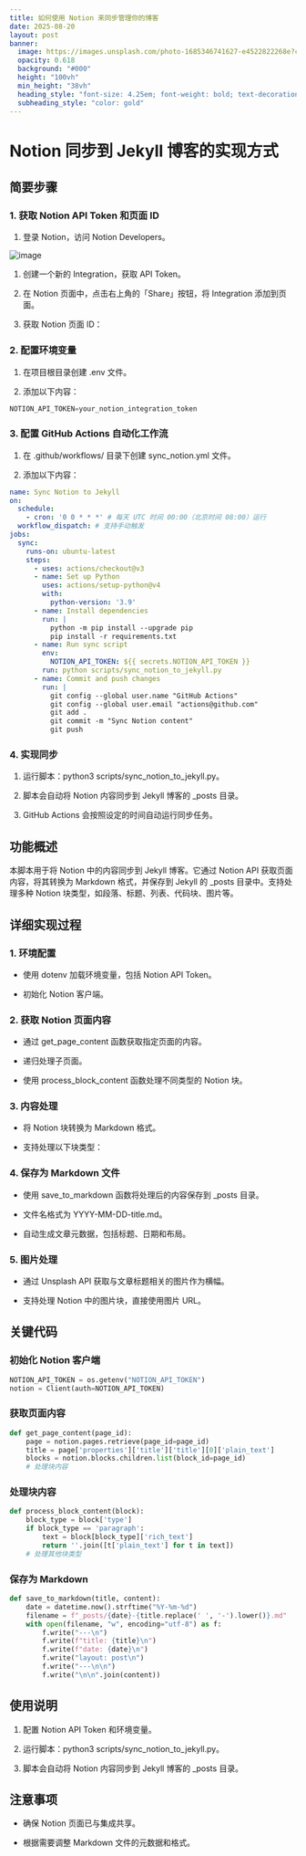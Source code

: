 ```yaml
---
title: 如何使用 Notion 来同步管理你的博客
date: 2025-08-20
layout: post
banner:
  image: https://images.unsplash.com/photo-1685346741627-e4522822268e?crop=entropy&cs=tinysrgb&fit=max&fm=jpg&ixid=M3w2OTIwMzJ8MHwxfHJhbmRvbXx8fHx8fHx8fDE3NTU2OTM4NzR8&ixlib=rb-4.1.0&q=80&w=1080
  opacity: 0.618
  background: "#000"
  height: "100vh"
  min_height: "38vh"
  heading_style: "font-size: 4.25em; font-weight: bold; text-decoration: underline"
  subheading_style: "color: gold"
---
```


# Notion 同步到 Jekyll 博客的实现方式

## 简要步骤

### 1. 获取 Notion API Token 和页面 ID

1. 登录 Notion，访问 Notion Developers。

![image](https://prod-files-secure.s3.us-west-2.amazonaws.com/a7a0cc5a-89b9-4cda-8686-1fba0ca52f40/d19c1afe-dea5-4312-9333-786b0ba83054/image.png?X-Amz-Algorithm=AWS4-HMAC-SHA256&X-Amz-Content-Sha256=UNSIGNED-PAYLOAD&X-Amz-Credential=ASIAZI2LB466VW6JGQZI%2F20250820%2Fus-west-2%2Fs3%2Faws4_request&X-Amz-Date=20250820T124434Z&X-Amz-Expires=3600&X-Amz-Security-Token=IQoJb3JpZ2luX2VjEIz%2F%2F%2F%2F%2F%2F%2F%2F%2F%2FwEaCXVzLXdlc3QtMiJHMEUCIQDfMmvwNTw3U4fn66kGTzgfud%2FIhaMyXGcvfEaj0aWA%2FAIgeY4tC%2FcDYsYUuiImJBpPoRAFBYxAtPWKdgrvmA%2FuzQIqiAQI1f%2F%2F%2F%2F%2F%2F%2F%2F%2F%2FARAAGgw2Mzc0MjMxODM4MDUiDMh0savxdGyugfzEoyrcA2ASHwkDFUVFjJPiPL5GPUzLXYxAG8f8M5b54iKfunje%2FDscjjyD2lHFX9pP7sWvXzE2gvc695mor%2FZPYLws8fJGLkfKvlKUnEicRw446JeNqUPxWUsgvL16wep8u8N1bk06T3t9grFOljZwmhN5KOXPS9kGx0yKxPQB77Hc2cpS8IA2GRR%2BzZMj7JwqPeD3%2BcDiPNrog2U%2FMXsMBlT5d62oJnl2Eq7Z8n5QRnm2tvfjlZBLu8WXveIxrMgi3zTLBSkK7XhUJGvzsTd5DDO%2BU3mhdYefDcZY20uI4HsTgETpTHVvpdjN%2BtMpInxWH4KjM3RQJxiHVTAHrne5NTkS6QY5rCNPRgK34dWGVRe9Lz7njenXkWB4M7tXXMekSfj9KDvdEB10o4uwQGWT7%2BgYJLKhQTmxPUbGdxOfZr5DX97pnkudRrGA9UEVxEtfkLJ9P%2B5B9VZYvBtdxFX%2Fng%2F8Y2z1%2Bvpl1l2yryK9BS1RZgXOQ7OTY%2BZDH7IlhQU4oEEwbCI1wk7e0ltgAP%2FCIr%2FTaoDrWUrE%2Fu9Bvq%2F2X5w4IOP3nPMBwY6o007FQCWE7sSgmhGJV91U7SJ3%2FTvEtsmXK5SS2ZpDRYma4Hkn0W5bCSUPbaJWN7sF4CNCXK7XMPLylsUGOqUBhPfyoC2P%2FKoDGOL0KseGI2MTxIkYLZ%2B6hswZQuL2Pxwuuf0Da6v5bf5Qod86T5OF%2FYhVE%2Fq8k%2BkDd0KG1qA9IbuSxaopC747s3gzH8jylfaPr4lZEoWK956Oisnf%2BAyw76DlN2I4gCUND24OMs4RniBunn8BErUV72WagPZcFw%2FUzs0XmR5cC7w11eM0qd3uFh79OFISaVrIXcYjorn6WvdgX%2FlB&X-Amz-Signature=b72ede0d8b260bdad83911ee60c051da317208978e47f09617a6aaebc7d00995&X-Amz-SignedHeaders=host&x-amz-checksum-mode=ENABLED&x-id=GetObject)

1. 创建一个新的 Integration，获取 API Token。

1. 在 Notion 页面中，点击右上角的「Share」按钮，将 Integration 添加到页面。

1. 获取 Notion 页面 ID：


### 2. 配置环境变量

1. 在项目根目录创建 .env 文件。

1. 添加以下内容：

```javascript
NOTION_API_TOKEN=your_notion_integration_token
```

### 3. 配置 GitHub Actions 自动化工作流

1. 在 .github/workflows/ 目录下创建 sync_notion.yml 文件。

1. 添加以下内容：

```yaml
name: Sync Notion to Jekyll
on:
  schedule:
    - cron: '0 0 * * *' # 每天 UTC 时间 00:00（北京时间 08:00）运行
  workflow_dispatch: # 支持手动触发
jobs:
  sync:
    runs-on: ubuntu-latest
    steps:
      - uses: actions/checkout@v3
      - name: Set up Python
        uses: actions/setup-python@v4
        with:
          python-version: '3.9'
      - name: Install dependencies
        run: |
          python -m pip install --upgrade pip
          pip install -r requirements.txt
      - name: Run sync script
        env:
          NOTION_API_TOKEN: ${{ secrets.NOTION_API_TOKEN }}
        run: python scripts/sync_notion_to_jekyll.py
      - name: Commit and push changes
        run: |
          git config --global user.name "GitHub Actions"
          git config --global user.email "actions@github.com"
          git add .
          git commit -m "Sync Notion content"
          git push
```

### 4. 实现同步

1. 运行脚本：python3 scripts/sync_notion_to_jekyll.py。

1. 脚本会自动将 Notion 内容同步到 Jekyll 博客的 _posts 目录。

1. GitHub Actions 会按照设定的时间自动运行同步任务。

## 功能概述

本脚本用于将 Notion 中的内容同步到 Jekyll 博客。它通过 Notion API 获取页面内容，将其转换为 Markdown 格式，并保存到 Jekyll 的 _posts 目录中。支持处理多种 Notion 块类型，如段落、标题、列表、代码块、图片等。

## 详细实现过程

### 1. 环境配置

- 使用 dotenv 加载环境变量，包括 Notion API Token。

- 初始化 Notion 客户端。

### 2. 获取 Notion 页面内容

- 通过 get_page_content 函数获取指定页面的内容。

- 递归处理子页面。

- 使用 process_block_content 函数处理不同类型的 Notion 块。

### 3. 内容处理

- 将 Notion 块转换为 Markdown 格式。

- 支持处理以下块类型：


### 4. 保存为 Markdown 文件

- 使用 save_to_markdown 函数将处理后的内容保存到 _posts 目录。

- 文件名格式为 YYYY-MM-DD-title.md。

- 自动生成文章元数据，包括标题、日期和布局。

### 5. 图片处理

- 通过 Unsplash API 获取与文章标题相关的图片作为横幅。

- 支持处理 Notion 中的图片块，直接使用图片 URL。

## 关键代码

### 初始化 Notion 客户端

```python
NOTION_API_TOKEN = os.getenv("NOTION_API_TOKEN")
notion = Client(auth=NOTION_API_TOKEN)
```

### 获取页面内容

```python
def get_page_content(page_id):
    page = notion.pages.retrieve(page_id=page_id)
    title = page['properties']['title']['title'][0]['plain_text']
    blocks = notion.blocks.children.list(block_id=page_id)
    # 处理块内容
```

### 处理块内容

```python
def process_block_content(block):
    block_type = block['type']
    if block_type == 'paragraph':
        text = block[block_type]['rich_text']
        return ''.join([t['plain_text'] for t in text])
    # 处理其他块类型
```

### 保存为 Markdown

```python
def save_to_markdown(title, content):
    date = datetime.now().strftime("%Y-%m-%d")
    filename = f"_posts/{date}-{title.replace(' ', '-').lower()}.md"
    with open(filename, "w", encoding="utf-8") as f:
        f.write("---\n")
        f.write(f"title: {title}\n")
        f.write(f"date: {date}\n")
        f.write("layout: post\n")
        f.write("---\n\n")
        f.write("\n\n".join(content))
```

## 使用说明

1. 配置 Notion API Token 和环境变量。

1. 运行脚本：python3 scripts/sync_notion_to_jekyll.py。

1. 脚本会自动将 Notion 内容同步到 Jekyll 博客的 _posts 目录。

## 注意事项

- 确保 Notion 页面已与集成共享。

- 根据需要调整 Markdown 文件的元数据和格式。